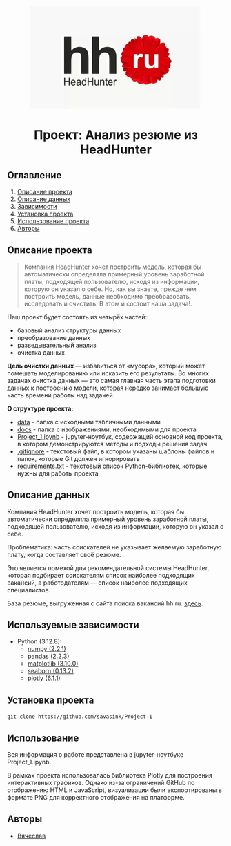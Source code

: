 <center> <img src = https://raw.githubusercontent.com/AndreyRysistov/DatasetsForPandas/main/hh%20label.jpg alt="drawing" style="width:400px;"></center>

# <center> Проект: Анализ резюме из HeadHunter </center>
## Оглавление
1. [Описание проекта](#Описание-проекта)
2. [Описание данных](#Описание-данных)
3. [Зависимости](#Зависимости)
4. [Установка проекта](#Установка-проекта)
5. [Использование проекта](#Использование-проекта)
6. [Авторы](#Авторы)

## Описание проекта

> Компания HeadHunter хочет построить модель, которая бы автоматически определяла примерный уровень заработной платы, подходящей пользователю, исходя из информации, которую он указал о себе. Но, как вы знаете, прежде чем построить модель, данные необходимо преобразовать, исследовать и очистить. В этом и состоит наша задача!.

Наш проект будет состоять из четырёх частей::
* базовый анализ структуры данных
* преобразование данных
* разведывательный анализ
* очистка данных

**Цель очистки данных** — избавиться от «мусора», который может помешать моделированию или исказить его результаты. Во многих задачах очистка данных — это самая главная часть этапа подготовки данных к построению модели, которая нередко занимает большую часть времени работы над задачей.

**О структуре проекта:**
* [data](./data) - папка с исходными табличными данными
* [docs](./docs) - папка с изображениями, необходимыми для проекта 
* [Project_1.ipynb](./Project_1.ipynb) - jupyter-ноутбук, содержащий основной код проекта, в котором демонстрируются методы и подходы решения задач
* [.gitignore](./.gitignore) - текстовый файл, в котором указаны шаблоны файлов и папок, которые Git должен игнорировать
* [requirements.txt](./requirements.txt) - текстовый список Python-библиотек, которые нужны для работы проекта


## Описание данных
Компания HeadHunter хочет построить модель, которая бы автоматически определяла примерный уровень заработной платы, подходящей пользователю, исходя из информации, которую он указал о себе.

Проблематика: часть соискателей не указывает желаемую заработную плату, когда составляет своё резюме.

Это является помехой для рекомендательной системы HeadHunter, которая подбирает соискателям список наиболее подходящих вакансий, а работодателям — список наиболее подходящих специалистов.

База резюме, выгруженная с сайта поиска вакансий hh.ru. [здесь](https://drive.google.com/file/d/1Kb78mAWYKcYlellTGhIjPI-bCcKbGuTn/view?usp=drive_link).

## Используемые зависимости
* Python (3.12.8):
    * [numpy (2.2.1)](https://numpy.org)
    * [pandas (2.2.3)](https://pandas.pydata.org)
    * [matplotlib (3.10.0)](https://matplotlib.org)
    * [seaborn (0.13.2)](https://seaborn.pydata.org)
    * [plotly (6.1.1)](https://plotly.com)

## Установка проекта

```
git clone https://github.com/savasink/Project-1
```

## Использование
Вся информация о работе представлена в jupyter-ноутбуке Project_1.ipynb.

В рамках проекта использовалась библиотека Plotly для построения интерактивных графиков. Однако из-за ограничений GitHub по отображению HTML и JavaScript, визуализации были экспортированы в формате PNG для корректного отображения на платформе.

## Авторы

* [Вячеслав](https://t.me/@Sava_Sink)

